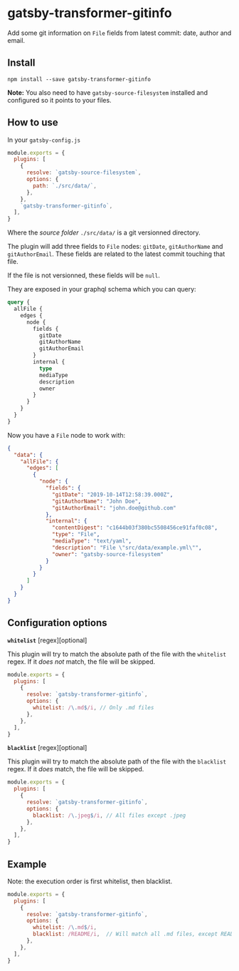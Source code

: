 # gatsby-transformer-gitinfo

Add some git information on `File` fields from latest commit: date, author and email.

## Install

`npm install --save gatsby-transformer-gitinfo`

**Note:** You also need to have `gatsby-source-filesystem` installed and configured so it
points to your files.

## How to use

In your `gatsby-config.js`

```javascript
module.exports = {
  plugins: [
    {
      resolve: `gatsby-source-filesystem`,
      options: {
        path: `./src/data/`,
      },
    },
    `gatsby-transformer-gitinfo`,
  ],
}
```

Where the _source folder_ `./src/data/` is a git versionned directory.

The plugin will add three fields to `File` nodes: `gitDate`, `gitAuthorName` and `gitAuthorEmail`. These fields are related to the latest commit touching that file.

If the file is not versionned, these fields will be `null`.

They are exposed in your graphql schema which you can query:

```graphql
query {
  allFile {
    edges {
      node {
        fields {
          gitDate
          gitAuthorName
          gitAuthorEmail
        }
        internal {
          type
          mediaType
          description
          owner
        }
      }
    }
  }
}
```

Now you have a `File` node to work with:

```json
{
  "data": {
    "allFile": {
      "edges": [
        {
          "node": {
            "fields": {
              "gitDate": "2019-10-14T12:58:39.000Z",
              "gitAuthorName": "John Doe",
              "gitAuthorEmail": "john.doe@github.com"
            },
            "internal": {
              "contentDigest": "c1644b03f380bc5508456ce91faf0c08",
              "type": "File",
              "mediaType": "text/yaml",
              "description": "File \"src/data/example.yml\"",
              "owner": "gatsby-source-filesystem"
            }
          }
        }
      ]
    }
  }
}
```

## Configuration options

**`whitelist`** [regex][optional]

This plugin will try to match the absolute path of the file with the `whitelist` regex.
If it *does not* match, the file will be skipped.

```javascript
module.exports = {
  plugins: [
    {
      resolve: `gatsby-transformer-gitinfo`,
      options: {
        whitelist: /\.md$/i, // Only .md files
      },
    },
  ],
}
```


**`blacklist`** [regex][optional]

This plugin will try to match the absolute path of the file with the `blacklist` regex.
If it *does* match, the file will be skipped.

```javascript
module.exports = {
  plugins: [
    {
      resolve: `gatsby-transformer-gitinfo`,
      options: {
        blacklist: /\.jpeg$/i, // All files except .jpeg
      },
    },
  ],
}
```

## Example

Note: the execution order is first whitelist, then blacklist.

```javascript
module.exports = {
  plugins: [
    {
      resolve: `gatsby-transformer-gitinfo`,
      options: {
        whitelist: /\.md$/i,
        blacklist: /README/i,  // Will match all .md files, except README.md
      },
    },
  ],
}
```
